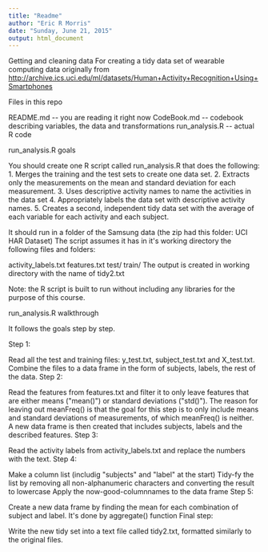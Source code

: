 ```yaml
---
title: "Readme"
author: "Eric R Morris"
date: "Sunday, June 21, 2015"
output: html_document
---
```


Getting and cleaning data
For creating a tidy data set of wearable computing data originally from http://archive.ics.uci.edu/ml/datasets/Human+Activity+Recognition+Using+Smartphones

Files in this repo

README.md -- you are reading it right now
CodeBook.md -- codebook describing variables, the data and transformations
run_analysis.R -- actual R code

run_analysis.R goals

You should create one R script called run_analysis.R that does the following: 1. Merges the training and the test sets to create one data set. 2. Extracts only the measurements on the mean and standard deviation for each measurement. 3. Uses descriptive activity names to name the activities in the data set 4. Appropriately labels the data set with descriptive activity names. 5. Creates a second, independent tidy data set with the average of each variable for each activity and each subject.

It should run in a folder of the Samsung data (the zip had this folder: UCI HAR Dataset) The script assumes it has in it's working directory the following files and folders:

activity_labels.txt
features.txt
test/
train/
The output is created in working directory with the name of tidy2.txt

Note: the R script is built to run without including any libraries for the purpose of this course.

run_analysis.R walkthrough

It follows the goals step by step.

Step 1:

Read all the test and training files: y_test.txt, subject_test.txt and X_test.txt.
Combine the files to a data frame in the form of subjects, labels, the rest of the data.
Step 2:

Read the features from features.txt and filter it to only leave features that are either means ("mean()") or standard deviations ("std()"). The reason for leaving out meanFreq() is that the goal for this step is to only include means and standard deviations of measurements, of which meanFreq() is neither.
A new data frame is then created that includes subjects, labels and the described features.
Step 3:

Read the activity labels from activity_labels.txt and replace the numbers with the text.
Step 4:

Make a column list (includig "subjects" and "label" at the start)
Tidy-fy the list by removing all non-alphanumeric characters and converting the result to lowercase
Apply the now-good-columnnames to the data frame
Step 5:

Create a new data frame by finding the mean for each combination of subject and label. It's done by aggregate() function
Final step:

Write the new tidy set into a text file called tidy2.txt, formatted similarly to the original files.
